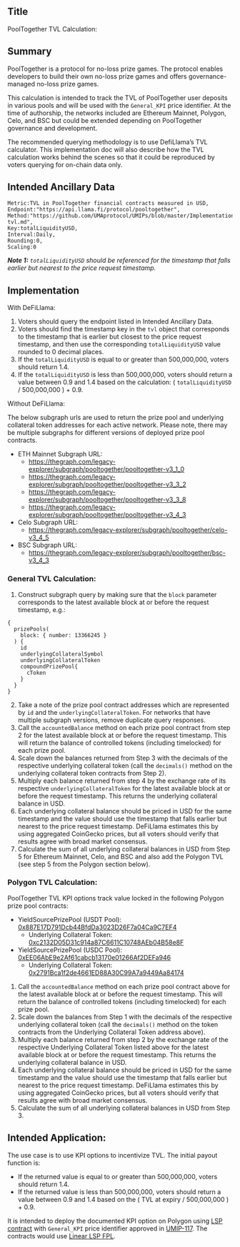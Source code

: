 ## Title
PoolTogether TVL Calculation:

## Summary

PoolTogether is a protocol for no-loss prize games. The protocol enables developers to build their own no-loss prize games and offers governance-managed no-loss prize games.

This calculation is intended to track the TVL of PoolTogether user deposits in various pools and will be used with the `General_KPI` price identifier. At the time of authorship, the networks included are Ethereum Mainnet, Polygon, Celo, and BSC but could be extended depending on PoolTogether governance and development.

The recommended querying methodology is to use DefiLlama’s TVL calculator. This implementation doc will also describe how the TVL calculation works behind the scenes so that it could be reproduced by voters querying for on-chain data only.

## Intended Ancillary Data

```
Metric:TVL in PoolTogether financial contracts measured in USD,
Endpoint:"https://api.llama.fi/protocol/pooltogether",
Method:"https://github.com/UMAprotocol/UMIPs/blob/master/Implementations/pooltogether-tvl.md",
Key:totalLiquidityUSD,
Interval:Daily,
Rounding:0,
Scaling:0
```
***Note 1:** `totalLiquidityUSD` should be referenced for the timestamp that falls earlier but nearest to the price request timestamp.*  

## Implementation

With DeFiLlama:
1. Voters should query the endpoint listed in Intended Ancillary Data.
2. Voters should find the timestamp key in the `tvl` object that corresponds to the timestamp that is earlier but closest to the price request timestamp, and then use the corresponding `totalLiquidityUSD` value rounded to 0 decimal places.
3. If the `totalLiquidityUSD` is equal to or greater than 500,000,000, voters should return 1.4.
4. If the `totalLiquidityUSD` is less than 500,000,000, voters should return a value between 0.9 and 1.4 based on the calculation: ( `totalLiquidityUSD` / 500,000,000 ) + 0.9.

Without DeFiLlama:

The below subgraph urls are used to return the prize pool and underlying collateral token addresses for each active network. Please note, there may be multiple subgraphs for different versions of deployed prize pool contracts.

* ETH Mainnet Subgraph URL: 
  * https://thegraph.com/legacy-explorer/subgraph/pooltogether/pooltogether-v3_1_0
  * https://thegraph.com/legacy-explorer/subgraph/pooltogether/pooltogether-v3_3_2
  * https://thegraph.com/legacy-explorer/subgraph/pooltogether/pooltogether-v3_3_8
  * https://thegraph.com/legacy-explorer/subgraph/pooltogether/pooltogether-v3_4_3
* Celo Subgraph URL:
  * https://thegraph.com/legacy-explorer/subgraph/pooltogether/celo-v3_4_5
* BSC Subgraph URL:
  * https://thegraph.com/legacy-explorer/subgraph/pooltogether/bsc-v3_4_3

### General TVL Calculation:

1. Construct subgraph query by making sure that the `block` parameter corresponds to the latest available block at or before the request timestamp, e.g.:
```
{
  prizePools(
    block: { number: 13366245 }
  ) {
    id
    underlyingCollateralSymbol
    underlyingCollateralToken
    compoundPrizePool{
      cToken
    }
  }
}
```
2. Take a note of the prize pool contract addresses which are represented by `id`  and the `underlyingCollateralToken`. For networks that have multiple subgraph versions, remove duplicate query responses.
3. Call the `accountedBalance` method on each prize pool contract from step 2 for the latest available block at or before the request timestamp. This will return the balance of controlled tokens (including timelocked) for each prize pool.
4. Scale down the balances returned from Step 3 with the decimals of the respective underlying collateral token (call the `decimals()` method on the underlying collateral token contracts from Step 2).
5. Multiply each balance returned from step 4 by the exchange rate of its respective `underlyingCollateralToken` for the latest available block at or before the request timestamp. This returns the underlying collateral balance in USD.
6. Each underlying collateral balance should be priced in USD for the same timestamp and the value should use the timestamp that falls earlier but nearest to the price request timestamp. DeFiLlama estimates this by using aggregated CoinGecko prices, but all voters should verify that results agree with broad market consensus.
7. Calculate the sum of all underlying collateral balances in USD from Step 5 for Ethereum Mainnet, Celo, and BSC and also add the Polygon TVL (see step 5 from the Polygon section below).

### Polygon TVL Calculation:

PoolTogether TVL KPI options track value locked in the following Polygon prize pool contracts:
* YieldSourcePrizePool (USDT Pool): [0x887E17D791Dcb44BfdDa3023D26F7a04Ca9C7EF4](https://polygonscan.com/address/0x887E17D791Dcb44BfdDa3023D26F7a04Ca9C7EF4)
  * Underlying Collateral Token: [0xc2132D05D31c914a87C6611C10748AEb04B58e8F](https://polygonscan.com/address/0xc2132d05d31c914a87c6611c10748aeb04b58e8f)
* YieldSourcePrizePool (USDC Pool): [0xEE06AbE9e2Af61cabcb13170e01266Af2DEFa946](https://polygonscan.com/address/0xee06abe9e2af61cabcb13170e01266af2defa946)
  * Underlying Collateral Token: [0x2791Bca1f2de4661ED88A30C99A7a9449Aa84174](https://polygonscan.com/address/0x2791bca1f2de4661ed88a30c99a7a9449aa84174)

1. Call the `accountedBalance` method on each prize pool contract above for the latest available block at or before the request timestamp. This will return the balance of controlled tokens (including timelocked) for each prize pool.
2. Scale down the balances from Step 1 with the decimals of the respective underlying collateral token (call the `decimals()` method on the token contracts from the Underlying Collateral Token address above).
3. Multiply each balance returned from step 2 by the exchange rate of the respective Underlying Collateral Token listed above for the latest available block at or before the request timestamp. This returns the underlying collateral balance in USD.
4. Each underlying collateral balance should be priced in USD for the same timestamp and the value should use the timestamp that falls earlier but nearest to the price request timestamp. DeFiLlama estimates this by using aggregated CoinGecko prices, but all voters should verify that results agree with broad market consensus.
5. Calculate the sum of all underlying collateral balances in USD from Step 3.

## Intended Application:

The use case is to use KPI options to incentivize TVL. The initial payout function is:
* If the returned value is equal to or greater than 500,000,000, voters should return 1.4.
* If the returned value is less than 500,000,000, voters should return a value between 0.9 and 1.4 based on the ( TVL at expiry / 500,000,000 ) + 0.9.

It is intended to deploy the documented KPI option on Polygon using [LSP contract](https://github.com/UMAprotocol/protocol/blob/master/packages/core/contracts/financial-templates/long-short-pair/LongShortPair.sol) with `General_KPI` price identifier approved in [UMIP-117](https://github.com/UMAprotocol/UMIPs/blob/master/UMIPs/umip-117.md). The contracts would use [Linear LSP FPL](https://github.com/UMAprotocol/protocol/blob/master/packages/core/contracts/financial-templates/common/financial-product-libraries/long-short-pair-libraries/LinearLongShortPairFinancialProductLibrary.sol).